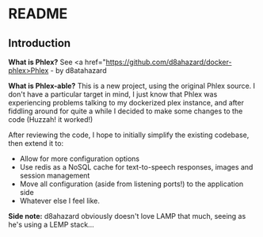 # **README**

## Introduction

**What is Phlex?**  See <a href="https://github.com/d8ahazard/docker-phlex>Phlex - by d8atahazard</a>

**What is Phlex-able?**  This is a new project, using the original Phlex source.
I don't have a particular target in mind, I just know that Phlex was experiencing problems talking to my dockerized plex instance, and after fiddling around for quite a while I decided to make some changes to the code (Huzzah! it worked!)

After reviewing the code, I hope to initially simplify the existing codebase, then extend it to:
- Allow for more configuration options
- Use redis as a NoSQL cache for text-to-speech responses, images and session management
- Move all configuration (aside from listening ports!) to the application side
- Whatever else I feel like.

**Side note:** d8ahazard obviously doesn't love LAMP that much, seeing as he's using a LEMP stack...
